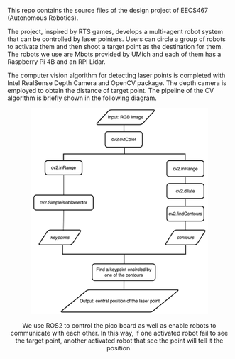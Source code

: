 This repo contains the source files of the design project of EECS467 (Autonomous Robotics). 

The project, inspired by RTS games, develops a multi-agent robot system that can be controlled by laser pointers. Users can circle a group of robots to activate them and then shoot a target point as the destination for them. The robots we use are Mbots provided by UMich and each of them has a Raspberry Pi 4B and an RPi Lidar. 

The computer vision algorithm for detecting laser points is completed with Intel RealSense Depth Camera and OpenCV package. The depth camera is employed to obtain the distance of target point. The pipeline of the CV algorithm is briefly shown in the following diagram. 

<div align=center>
<img src="https://github.com/nexuszhan/EECS467-Design-Lab/blob/main/imgs/laser_diagram.png" width="400px">

We use ROS2 to control the pico board as well as enable robots to communicate with each other. In this way, if one activated robot fail to see the target point, another activated robot that see the point will tell it the position. 
